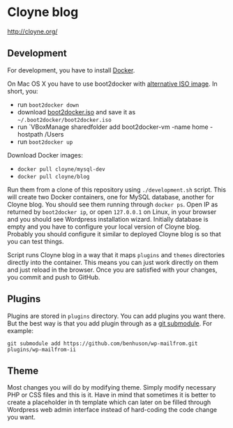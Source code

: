 Cloyne blog
===========

http://cloyne.org/

Development
-----------

For development, you have to install [Docker](https://docs.docker.com/).

On Mac OS X you have to use boot2docker with [alternative ISO image](https://medium.com/boot2docker-lightweight-linux-for-docker/boot2docker-together-with-virtualbox-guest-additions-da1e3ab2465c). In short, you:
* run `boot2docker down`
* download [boot2docker.iso](http://static.dockerfiles.io/boot2docker-v1.1.1-virtualbox-guest-additions-v4.3.12.iso) and save it as `~/.boot2docker/boot2docker.iso`
* run `VBoxManage sharedfolder add boot2docker-vm -name home -hostpath /Users
* run `boot2docker up`

Download Docker images:
* `docker pull cloyne/mysql-dev`
* `docker pull cloyne/blog`

Run them from a clone of this repository using `./development.sh` script. This will create two Docker containers, one for MySQL database, another for Cloyne blog. You should see them running through `docker ps`. Open IP as returned by `boot2docker ip`, or open `127.0.0.1` on Linux, in your browser and you should see Wordpress installation wizard. Initially database is empty and you have to configure your local version of Cloyne blog. Probably you should configure it similar to deployed Cloyne blog is so that you can test things.

Script runs Cloyne blog in a way that it maps `plugins` and `themes` directories directly into the container. This means you can just work directly on them and just reload in the browser. Once you are satisfied with your changes, you commit and push to GitHub.

Plugins
-------

Plugins are stored in `plugins` directory. You can add plugins you want there. But the best way is that you add plugin through as a [git submodule](http://git-scm.com/book/en/Git-Tools-Submodules). For example:

```
git submodule add https://github.com/benhuson/wp-mailfrom.git plugins/wp-mailfrom-ii
```

Theme
-----

Most changes you will do by modifying theme. Simply modify necessary PHP or CSS files and this is it. Have in mind that sometimes it is better to create a placeholder in th template which can later on be filled through Wordpress web admin interface instead of hard-coding the code change you want.
